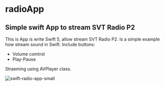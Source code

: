 # radioApp
## Simple swift App to stream SVT Radio P2 

This is App is write Swift 5, allow stream SVT Radio P2. Is a simple example how stream sound in Swift.
Include buttons:

* Volume comtrol
* Play-Pause

Straeming using AVPlayer class.

![swift-radio-app-small](https://user-images.githubusercontent.com/7523384/108477011-fbc95700-7292-11eb-975d-a843ece20c66.png)





